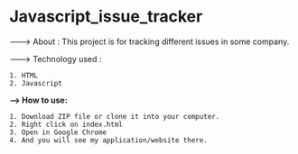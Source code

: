 # Javascript_issue_tracker

---> About : This project is for tracking different issues in some company.

---> Technology used : 

    1. HTML
    2. Javascript
    
<b>--> How to use:</b> 

    1. Download ZIP file or clone it into your computer.
    2. Right click on index.html 
    3. Open in Google Chrome
    4. And you will see my application/website there.
